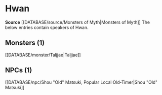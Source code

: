 ﻿---
id: '98'
name: Hwan
rarity: Rare
rus_type_level: null
source: '[[DATABASE/source/Monsters of Myth|Monsters of Myth]]'
trait:
- '[[DATABASE/trait/Rare|Rare]]'
type: Language

---
# Hwan

**Source** [[DATABASE/source/Monsters of Myth|Monsters of Myth]]
The below entries contain speakers of Hwan.

## Monsters (1)

[[DATABASE/monster/Taljjae|Taljjae]]

## NPCs (1)

[[DATABASE/npc/Shou "Old" Matsuki, Popular Local Old-Timer|Shou "Old" Matsuki]]